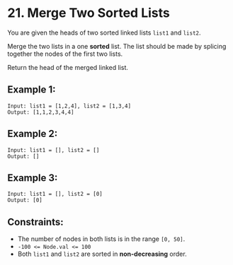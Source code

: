 # 21. Merge Two Sorted Lists
You are given the heads of two sorted linked lists ```list1``` and ```list2```.

Merge the two lists in a one <strong>sorted</strong> list. The list should be made by splicing together the nodes of the first two lists.

Return the head of the merged linked list.

## Example 1:
```
Input: list1 = [1,2,4], list2 = [1,3,4]
Output: [1,1,2,3,4,4]
```
## Example 2:
```
Input: list1 = [], list2 = []
Output: []
```
## Example 3:
```
Input: list1 = [], list2 = [0]
Output: [0]
```

## Constraints:
- The number of nodes in both lists is in the range ```[0, 50]```.
- ```-100 <= Node.val <= 100```
- Both ```list1``` and ```list2``` are sorted in <strong>non-decreasing</strong> order.


